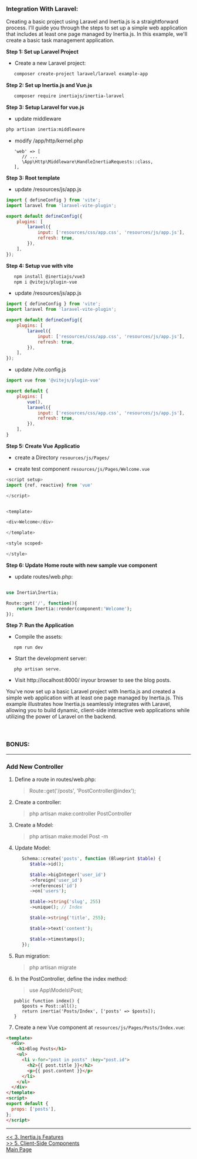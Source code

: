 
### Integration With Laravel:

<p>
Creating a basic project using Laravel and Inertia.js is a straightforward process. I'll guide you through the steps to set up a simple web application that includes at least one page managed by Inertia.js. In this example, we'll create a basic task management application.
</p>

**Step 1: Set up Laravel Project**

- Create a new Laravel project: 
```bash
   composer create-project laravel/laravel example-app
```

**Step 2: Set up Inertia.js and Vue.js**
```bash
   composer require inertiajs/inertia-laravel
```

**Step 3: Setup Laravel for vue.js**

   - update middleware
```bash
php artisan inertia:middleware
```
   - modify /app/http/kernel.php

```
   'web' => [
      // ...
      \App\Http\Middleware\HandleInertiaRequests::class,
   ],
```

**Step 3: Root template**

- update /resources/js/app.js

```js
import { defineConfig } from 'vite';
import laravel from 'laravel-vite-plugin';

export default defineConfig({
    plugins: [
        laravel({
            input: ['resources/css/app.css', 'resources/js/app.js'],
            refresh: true,
        }),
    ],
});
```

**Step 4: Setup vue with vite**

```bash
   npm install @inertiajs/vue3
   npm i @vitejs/plugin-vue
```

- update /resources/js/app.js
```js
import { defineConfig } from 'vite';
import laravel from 'laravel-vite-plugin';

export default defineConfig({
    plugins: [
        laravel({
            input: ['resources/css/app.css', 'resources/js/app.js'],
            refresh: true,
        }),
    ],
});
```

- update /vite.config.js
```js
import vue from '@vitejs/plugin-vue'

export default {
    plugins: [
        vue(),
        laravel({
            input: ['resources/css/app.css', 'resources/js/app.js'],
            refresh: true,
        }),
    ],
}
```


**Step 5: Create Vue Applicatio**

- create a Directory `resources/js/Pages/`

- create test component
   `resources/js/Pages/Welcome.vue`

```js
<script setup>
import {ref, reactive} from 'vue'

</script>


<template>

<div>Welcome</div>

</template>

<style scoped>

</style>
```

**Step 6: Update Home route with new sample vue component**

- update routes/web.php:
```php

use Inertia\Inertia;

Route::get('/', function(){
    return Inertia::render(component:'Welcome');
});

```

**Step 7: Run the Application**

- Compile the assets: 
```
   npm run dev
```

- Start the development server: 
```
   php artisan serve.
```

- Visit http://localhost:8000/  inyour browser to see the blog posts.

<span>
You've now set up a basic Laravel project with Inertia.js and created a simple web application with at least one page managed by Inertia.js. This example illustrates how Inertia.js seamlessly integrates with Laravel, allowing you to build dynamic, client-side interactive web applications while utilizing the power of Laravel on the backend.
</span>

<br/>
<br/>
<br/>


### BONUS:
-------------

### Add New Controller

1. Define a route in routes/web.php:
   > Route::get('/posts', 'PostController@index');
2. Create a controller: 
   >php artisan make:controller PostController

3. Create a Model:
   >php artisan make:model Post -m

4. Update Model:
```php
      Schema::create('posts', function (Blueprint $table) {
         $table->id();

         $table->bigInteger('user_id')
         ->foreign('user_id')
         ->references('id')
         ->on('users');

         $table->string('slug', 255)
         ->unique(); // Index

         $table->string('title', 255);

         $table->text('content');

         $table->timestamps();
      });
```

5. Run migration:
   >php artisan migrate

6. In the PostController, define the index method:
   > use App\Models\Post;
```
   public function index() {
      $posts = Post::all();
      return inertia('Posts/Index', ['posts' => $posts]);
   }
```

7. Create a new Vue component at `resources/js/Pages/Posts/Index.vue`:
```html
<template>
  <div>
    <h1>Blog Posts</h1>
    <ul>
      <li v-for="post in posts" :key="post.id">
        <h2>{{ post.title }}</h2>
        <p>{{ post.content }}</p>
      </li>
    </ul>
  </div>
</template>
<script>
export default {
  props: ['posts'],
};
</script>
```

____
<a href="./3_InertiaJs_Features.md"><< 3. Inertia.js Features</a>
<br/>
<a href="./5_Client_Side_Components.md">>> 5. Client-Side Components</a>
<br/>
<a href="./readme.md">Main Page</a>
<br/>
<br/>

